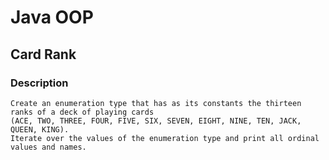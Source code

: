 # Java OOP

## Card Rank

### Description
    Create an enumeration type that has as its constants the thirteen ranks of a deck of playing cards 
    (ACE, TWO, THREE, FOUR, FIVE, SIX, SEVEN, EIGHT, NINE, TEN, JACK, QUEEN, KING). 
    Iterate over the values of the enumeration type and print all ordinal values and names.
